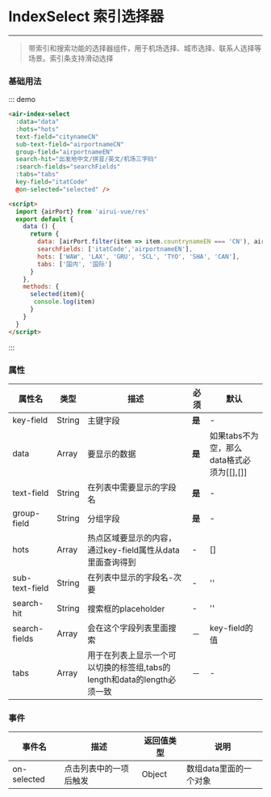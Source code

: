 # IndexSelect 索引选择器
----

> 带索引和搜索功能的选择器组件，用于机场选择、城市选择、联系人选择等场景。索引条支持滑动选择

### 基础用法

<div class="demo-block demo-block-m">
  <air-index-select
    :data="data"
    :hots="hots"
    text-field="citynameCN"
    sub-text-field="airportnameCN"
    group-field="airportnameEN"
    search-hit="出发地中文/拼音/英文/机场三字码"
    :search-fields="searchFields"
    :tabs="tabs"
    key-field="itatCode"
    @on-selected="selected" />
</div>
<script>
  import {airPort} from '../../packages/res'
  export default {
    data () {
      return {
        data: [airPort.filter(item => item.countrynameEN === 'CN'), airPort.filter(item => item.countrynameEN !== 'CN')],
        searchFields: ['itatCode','airportnameEN'],
        hots: ['WAW', 'LAX', 'GRU', 'SCL', 'TYO', 'SHA', 'CAN'],
        tabs: ['国内', '国际']
      }
    },
    methods: {
      selected(item){
       console.log(item)
      }
    }
  }
</script>

::: demo
```html
<air-index-select
  :data="data"
  :hots="hots"
  text-field="citynameCN"
  sub-text-field="airportnameCN"
  group-field="airportnameEN"
  search-hit="出发地中文/拼音/英文/机场三字码"
  :search-fields="searchFields"
  :tabs="tabs"
  key-field="itatCode"
  @on-selected="selected" />

<script>
  import {airPort} from 'airui-vue/res'
  export default {
    data () {
      return {
        data: [airPort.filter(item => item.countrynameEN === 'CN'), airPort.filter(item => item.countrynameEN !== 'CN')],
        searchFields: ['itatCode','airportnameEN'],
        hots: ['WAW', 'LAX', 'GRU', 'SCL', 'TYO', 'SHA', 'CAN'],
        tabs: ['国内', '国际']
      }
    },
    methods: {
      selected(item){
       console.log(item)
      }
    }
  }
</script>
```
:::

### 属性
|属性名|类型|描述|必须|默认|
|----|----|-------------|----|--------|
|key-field|String|主键字段|**是**|-|
|data|Array|要显示的数据|**是**|如果tabs不为空，那么data格式必须为[[],[]]|
|text-field|String|在列表中需要显示的字段名|**是**|-|
|group-field|String|分组字段|**是**|-|
|hots|Array|热点区域要显示的内容，通过key-field属性从data里面查询得到|-|[]|
|sub-text-field|String|在列表中显示的字段名-次要|-|''|
|search-hit|String|搜索框的placeholder|-|''|
|search-fields|Array|会在这个字段列表里面搜索|－|key-field的值|
|tabs|Array|用于在列表上显示一个可以切换的标签组,tabs的length和data的length必须一致|－|-|

### 事件
|事件名|描述|返回值类型|说明|
|----|----|-------------|---|
|on-selected|点击列表中的一项后触发|Object|数组data里面的一个对象|
